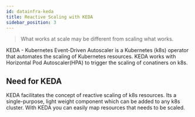 ```yaml
---
id: datainfra-keda
title: Reactive Scaling with KEDA 
sidebar_position: 3
---
```


> What works at scale may be different from scaling what works.

KEDA - Kubernetes Event-Driven Autoscaler is a Kubernetes (k8s) operator that automates the scaling of Kubernetes resources. KEDA works with Horizontal Pod Autoscaler(HPA) to trigger the scaling of conatiners on k8s. 

## Need for KEDA 

KEDA facilitates the concept of reactive scaling of k8s resources. Its a single-purpose, light weight component which can be added to any k8s cluster. With KEDA you can easily map resources that needs to be scaled.